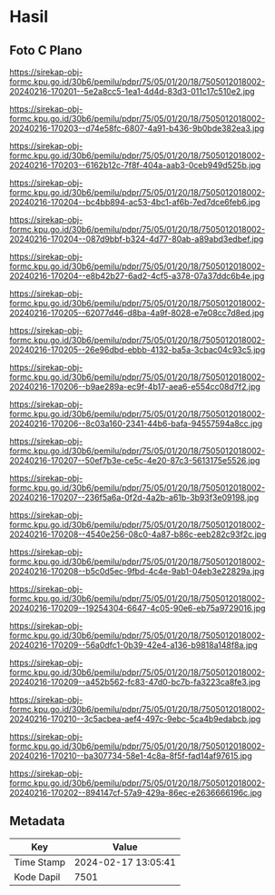 # Hasil

## Foto C Plano

https://sirekap-obj-formc.kpu.go.id/30b6/pemilu/pdpr/75/05/01/20/18/7505012018002-20240216-170201--5e2a8cc5-1ea1-4d4d-83d3-011c17c510e2.jpg

https://sirekap-obj-formc.kpu.go.id/30b6/pemilu/pdpr/75/05/01/20/18/7505012018002-20240216-170203--d74e58fc-6807-4a91-b436-9b0bde382ea3.jpg

https://sirekap-obj-formc.kpu.go.id/30b6/pemilu/pdpr/75/05/01/20/18/7505012018002-20240216-170203--6162b12c-7f8f-404a-aab3-0ceb949d525b.jpg

https://sirekap-obj-formc.kpu.go.id/30b6/pemilu/pdpr/75/05/01/20/18/7505012018002-20240216-170204--bc4bb894-ac53-4bc1-af6b-7ed7dce6feb6.jpg

https://sirekap-obj-formc.kpu.go.id/30b6/pemilu/pdpr/75/05/01/20/18/7505012018002-20240216-170204--087d9bbf-b324-4d77-80ab-a89abd3edbef.jpg

https://sirekap-obj-formc.kpu.go.id/30b6/pemilu/pdpr/75/05/01/20/18/7505012018002-20240216-170204--e8b42b27-6ad2-4cf5-a378-07a37ddc6b4e.jpg

https://sirekap-obj-formc.kpu.go.id/30b6/pemilu/pdpr/75/05/01/20/18/7505012018002-20240216-170205--62077d46-d8ba-4a9f-8028-e7e08cc7d8ed.jpg

https://sirekap-obj-formc.kpu.go.id/30b6/pemilu/pdpr/75/05/01/20/18/7505012018002-20240216-170205--26e96dbd-ebbb-4132-ba5a-3cbac04c93c5.jpg

https://sirekap-obj-formc.kpu.go.id/30b6/pemilu/pdpr/75/05/01/20/18/7505012018002-20240216-170206--b9ae289a-ec9f-4b17-aea6-e554cc08d7f2.jpg

https://sirekap-obj-formc.kpu.go.id/30b6/pemilu/pdpr/75/05/01/20/18/7505012018002-20240216-170206--8c03a160-2341-44b6-bafa-94557594a8cc.jpg

https://sirekap-obj-formc.kpu.go.id/30b6/pemilu/pdpr/75/05/01/20/18/7505012018002-20240216-170207--50ef7b3e-ce5c-4e20-87c3-5613175e5526.jpg

https://sirekap-obj-formc.kpu.go.id/30b6/pemilu/pdpr/75/05/01/20/18/7505012018002-20240216-170207--236f5a6a-0f2d-4a2b-a61b-3b93f3e09198.jpg

https://sirekap-obj-formc.kpu.go.id/30b6/pemilu/pdpr/75/05/01/20/18/7505012018002-20240216-170208--4540e256-08c0-4a87-b86c-eeb282c93f2c.jpg

https://sirekap-obj-formc.kpu.go.id/30b6/pemilu/pdpr/75/05/01/20/18/7505012018002-20240216-170208--b5c0d5ec-9fbd-4c4e-9ab1-04eb3e22829a.jpg

https://sirekap-obj-formc.kpu.go.id/30b6/pemilu/pdpr/75/05/01/20/18/7505012018002-20240216-170209--19254304-6647-4c05-90e6-eb75a9729016.jpg

https://sirekap-obj-formc.kpu.go.id/30b6/pemilu/pdpr/75/05/01/20/18/7505012018002-20240216-170209--56a0dfc1-0b39-42e4-a136-b9818a148f8a.jpg

https://sirekap-obj-formc.kpu.go.id/30b6/pemilu/pdpr/75/05/01/20/18/7505012018002-20240216-170209--a452b562-fc83-47d0-bc7b-fa3223ca8fe3.jpg

https://sirekap-obj-formc.kpu.go.id/30b6/pemilu/pdpr/75/05/01/20/18/7505012018002-20240216-170210--3c5acbea-aef4-497c-9ebc-5ca4b9edabcb.jpg

https://sirekap-obj-formc.kpu.go.id/30b6/pemilu/pdpr/75/05/01/20/18/7505012018002-20240216-170210--ba307734-58e1-4c8a-8f5f-fad14af97615.jpg

https://sirekap-obj-formc.kpu.go.id/30b6/pemilu/pdpr/75/05/01/20/18/7505012018002-20240216-170202--894147cf-57a9-429a-86ec-e2636666196c.jpg


## Metadata

| Key        | Value               |
| ---------- | ------------------- |
| Time Stamp | 2024-02-17 13:05:41 |
| Kode Dapil | 7501                |



